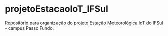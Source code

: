 # projetoEstacaoIoT_IFSul
Repositório para organização do projeto Estação Meteorológica IoT do IFSul - campus Passo Fundo.
